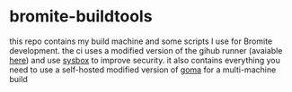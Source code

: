 # bromite-buildtools

this repo contains my build machine and some scripts I use for Bromite development. the ci uses a modified version of the gihub runner (avaiable [here](https://github.com/uazo/runner)) and use [sysbox](https://github.com/nestybox/sysbox) to improve security. it also contains everything you need to use a self-hosted modified version of [goma](https://github.com/uazo/goma-server) for a multi-machine build
